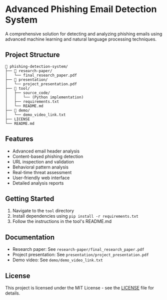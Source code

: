 # Advanced Phishing Email Detection System

A comprehensive solution for detecting and analyzing phishing emails using advanced machine learning and natural language processing techniques.

## Project Structure

```
📂 phishing-detection-system/
├── 📁 research-paper/
│   └── final_research_paper.pdf
├── 📁 presentation/
│   └── project_presentation.pdf
├── 📁 tool/
│   ├── source_code/
│   │   └── (Python implementation)
│   ├── requirements.txt
│   └── README.md
├── 📁 demo/
│   └── demo_video_link.txt
├── LICENSE
└── README.md
```

## Features

- Advanced email header analysis
- Content-based phishing detection
- URL inspection and validation
- Behavioral pattern analysis
- Real-time threat assessment
- User-friendly web interface
- Detailed analysis reports

## Getting Started

1. Navigate to the `tool` directory
2. Install dependencies using `pip install -r requirements.txt`
3. Follow the instructions in the tool's README.md

## Documentation

- Research paper: See `research-paper/final_research_paper.pdf`
- Project presentation: See `presentation/project_presentation.pdf`
- Demo video: See `demo/demo_video_link.txt`

## License

This project is licensed under the MIT License - see the [LICENSE](LICENSE) file for details. 